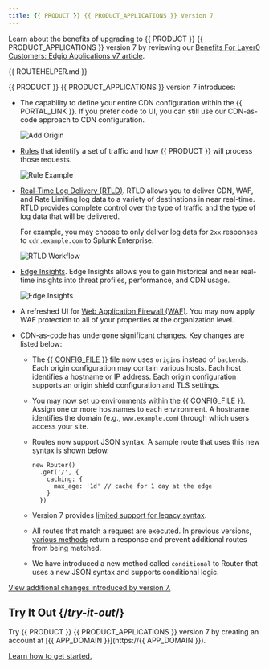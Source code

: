 ```yaml
---
title: {{ PRODUCT }} {{ PRODUCT_APPLICATIONS }} Version 7
---
```


Learn about the benefits of upgrading to {{ PRODUCT }} {{ PRODUCT_APPLICATIONS }} version 7 by reviewing our [Benefits For Layer0 Customers: Edgio Applications v7 article](https://edg.io/resources/blog/benefits-for-layer0-customers-edgio-applications-v7/).

{{ ROUTEHELPER.md }}

{{ PRODUCT }} {{ PRODUCT_APPLICATIONS }} version 7 introduces:

-   The capability to define your entire CDN configuration within the {{ PORTAL_LINK }}. If you prefer code to UI, you can still use our CDN-as-code approach to CDN configuration. 

    ![Add Origin](/images/v7/basics/origins-add-origin.png)

-   [Rules](/guides/performance/rules) that identify a set of traffic and how {{ PRODUCT }} will process those requests. 

    ![Rule Example](/images/v7/performance/rule-condition-feature-example.png)

-   [Real-Time Log Delivery (RTLD)](/guides/logs/rtld). RTLD allows you to deliver CDN, WAF, and Rate Limiting log data to a variety of destinations in near real-time. RTLD provides complete control over the type of traffic and the type of log data that will be delivered. 

    For example, you may choose to only deliver log data for `2xx` responses to `cdn.example.com` to Splunk Enterprise.

    ![RTLD Workflow](/images/v7/logs/rtld-workflow.png)

-   [Edge Insights](/guides/performance/observability/edge_insights). Edge Insights allows you to gain historical and near real-time insights into threat profiles, performance, and CDN usage.

    ![Edge Insights](/images/v7/performance/edge-insights-example.png)

-   A refreshed UI for [Web Application Firewall (WAF)](/guides/security/waf). You may now apply WAF protection to all of your properties at the organization level. <a id="cdn-as-code" />
-   CDN-as-code has undergone significant changes. Key changes are listed below:
    -   The [{{ CONFIG_FILE }}](/guides/performance/cdn_as_code/edgio_config) file now uses `origins` instead of `backends`. Each origin configuration may contain various hosts. Each host identifies a hostname or IP address. Each origin configuration supports an origin shield configuration and TLS settings.
    -   You may now set up environments within the {{ CONFIG_FILE }}. Assign one or more hostnames to each environment. A hostname identifies the domain (e.g., `www.example.com`) through which users access your site.
    -   Routes now support JSON syntax. A sample route that uses this new syntax is shown below.

        ```
        new Router()
          .get('/', {
            caching: {
              max_age: '1d' // cache for 1 day at the edge
            }
          })
        ```
    -   Version 7 provides [limited support for legacy syntax](/guides/upgrading/upgrading#legacy-syntax). 
    -   All routes that match a request are executed. In previous versions, [various methods](/guides/upgrading/upgrading#matching-behavior) return a response and prevent additional routes from being matched.
    -   We have introduced a new method called `conditional` to Router that uses a new JSON syntax and supports conditional logic.

[View additional changes introduced by version 7.](/guides/release_notes)

## Try It Out  {/*try-it-out*/}

Try {{ PRODUCT }} {{ PRODUCT_APPLICATIONS }} version 7 by creating an account at [{{ APP_DOMAIN }}](https://{{ APP_DOMAIN }}). 

[Learn how to get started.](/guides/getting_started)
